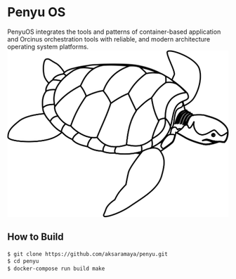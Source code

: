 # Penyu OS
PenyuOS integrates the tools and patterns of container-based application and Orcinus orchestration tools with reliable, and modern architecture operating system platforms.
![penyu](assets/penyu.svg)

## How to Build
~~~bash
$ git clone https://github.com/aksaramaya/penyu.git
$ cd penyu
$ docker-compose run build make
~~~
